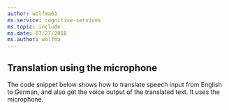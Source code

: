 ```yaml
---
author: wolfma61
ms.service: cognitive-services
ms.topic: include
ms.date: 07/27/2018
ms.author: wolfma
---
```


## Translation using the microphone

The code snippet below shows how to translate speech input from English to German, and also get the voice output of the translated text.
It uses the microphone.

